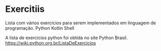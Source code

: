 # Exercitiis
Lista com vários exercícios para serem implementados em linguagem de programação.
Python
Kotlin
Shell

A lista de exercícios python foi obtida no site Python Brasil.
https://wiki.python.org.br/ListaDeExercicios
